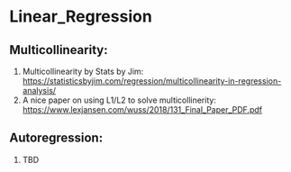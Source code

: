 # Linear_Regression

## Multicollinearity:
  1. Multicollinearity by Stats by Jim: https://statisticsbyjim.com/regression/multicollinearity-in-regression-analysis/
  2. A nice paper on using L1/L2 to solve multicollinerity: https://www.lexjansen.com/wuss/2018/131_Final_Paper_PDF.pdf

## Autoregression:
  1. TBD
